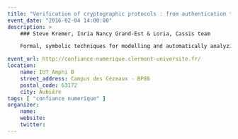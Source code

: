 ```yaml
---
title: "Verification of cryptographic protocols : from authentication to privacy."
event_date: "2016-02-04 14:00:00"
description: >
    ### Steve Kremer, Inria Nancy Grand-Est & Loria, Cassis team

    Formal, symbolic techniques for modelling and automatically analyzing security protocols are extremely successful and were able to discover many security flaws. Initially, these techniques were mainly developed to analyze authentication and confidentiality properties. Both these properties are trace properties and efficient tools for their verification exist. In more recent years anonymity-like properties have received increasing interest. Many flavors of anonymity properties are naturally expressed in terms of indistinguishability and modeled as an observational equivalence in process calculi. We will present recent advances in the verification of such indistinguishability properties and illustrate their usefulness on examples from electronic voting. 

event_url: http://confiance-numerique.clermont-universite.fr/
location:
    name: IUT Amphi B
    street_address: Campus des Cézeaux - BP86
    postal_code: 63172
    city: Aubière
tags: [ "confiance numerique" ]
organizer:
    name:
    website:
    twitter:
---
```

